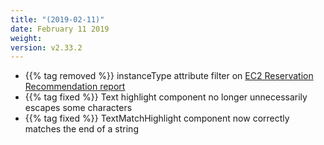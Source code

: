 ```yaml
---
title: "(2019-02-11)"
date: February 11 2019
weight:
version: v2.33.2
---
```

- {{% tag removed %}} instanceType attribute filter on [EC2 Reservation Recommendation report](https://docs.metricly.com/reports/reports-ec2-reservations/)
- {{% tag fixed %}} Text highlight component no longer unnecessarily escapes some characters
- {{% tag fixed %}} TextMatchHighlight component now correctly matches the end of a string
